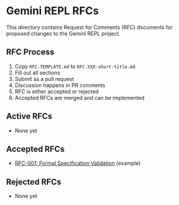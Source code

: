 # Gemini REPL RFCs

This directory contains Request for Comments (RFC) documents for proposed changes to the Gemini REPL project.

## RFC Process

1. Copy `RFC-TEMPLATE.md` to `RFC-XXX-short-title.md`
2. Fill out all sections
3. Submit as a pull request
4. Discussion happens in PR comments
5. RFC is either accepted or rejected
6. Accepted RFCs are merged and can be implemented

## Active RFCs

- None yet

## Accepted RFCs

- [RFC-001: Formal Specification Validation](RFC-001-formal-validation.md) (example)

## Rejected RFCs

- None yet
